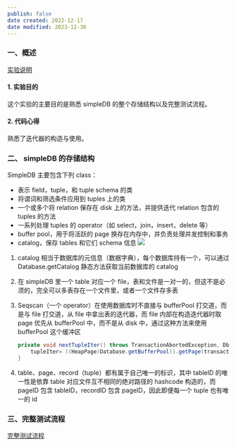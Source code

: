 ```yaml
---
publish: false
date created: 2022-12-17
date modified: 2023-12-30
---
```

### 一、概述
[实验说明](material/lab1.md)
#### 1. 实验目的
这个实验的主要目的是熟悉 simpleDB 的整个存储结构以及完整测试流程。
#### 2. 代码心得
熟悉了迭代器的构造与使用。
### 二、 simpleDB 的存储结构

SimpleDB 主要包含下列 class：

- 表示 field，tuple，和 tuple schema 的类
- 将谓词和筛选条件应用到 tuples 上的类
- 一个或多个将 relation 保存在 disk 上的方法，并提供迭代 relation 包含的 tuples 的方法
- 一系列处理 tuples 的 operator（如 select，join，insert，delete 等）
- buffer pool，用于将活跃的 page 换存在内存中，并负责处理并发控制和事务
- catalog，保存 tables 和它们 schema 信息
![](../../z-source/simpledb-structure.png)

1. catalog 相当于数据库的元信息（数据字典），每个数据库持有一个，可以通过 Database.getCatalog 静态方法获取当前数据库的 catalog

2. 在 simpleDB 里一个 table 对应一个 file，表和文件是一对一的，但这不是必须的，完全可以多表存在一个文件里，或者一个文件存多表

3. Seqscan（一个 operator）在使用数据库时不直接与 bufferPool 打交道，而是与 file 打交道，从 file 中拿出表的迭代器，而 file 内部在构造迭代器时取 page 优先从 bufferPool 中，而不是从 disk 中，通过这种方法来使用 bufferPool 这个缓冲区
   ```java
   private void nextTupleIter() throws TransactionAbortedException, DbException {
       tupleIter= ((HeapPage)Database.getBufferPool().getPage(transactionId,new HeapPageId(tableId,pageCursor), Permissions.READ_ONLY)).iterator();
   }
   ```

4. table、page、record（tuple）都有属于自己唯一的标识，其中 tableID 的唯一性是依靠 table 对应文件互不相同的绝对路径的 hashcode 构造的，而 pageID 包含 tableID，recordID 包含 pageID，因此即便每一个 tuple 也有唯一的 id

### 三、完整测试流程

 [完整测试流程](material/lab1.md#^4dad80)
